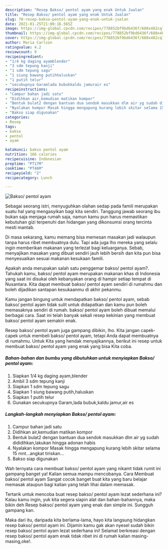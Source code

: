 ```yaml
---
description: "Resep Bakso/ pentol ayam yang enak Untuk Jualan"
title: "Resep Bakso/ pentol ayam yang enak Untuk Jualan"
slug: 70-resep-bakso-pentol-ayam-yang-enak-untuk-jualan
date: 2021-01-25T21:00:16.565Z
image: https://img-global.cpcdn.com/recipes/778852bf9bd6436f/680x482cq70/bakso-pentol-ayam-foto-resep-utama.jpg
thumbnail: https://img-global.cpcdn.com/recipes/778852bf9bd6436f/680x482cq70/bakso-pentol-ayam-foto-resep-utama.jpg
cover: https://img-global.cpcdn.com/recipes/778852bf9bd6436f/680x482cq70/bakso-pentol-ayam-foto-resep-utama.jpg
author: Maria Carlson
ratingvalue: 4.2
reviewcount: 9
recipeingredient:
- "1/4 kg daging ayamblender"
- "3 sdm tepung kanji"
- "1 sdm tepung sagu"
- "1 siung bawang putihhaluskan"
- "1 putih telur"
- "secukupnya Garamlada bubukkaldu jamurair es"
recipeinstructions:
- "Campur bahan jadi satu"
- "Didihkan air,kemudian matikan kompor"
- "Bentuk bulat2 dengan bantuan dua sendok masukkan dlm air yg sudah dididihkan,lakukan hingga adonan habis"
- "Nyalakan kompor Masak hingga mengapung kurang lebih skitar selama 15 mnt...angkat tiriskan..."
- "Bakso siap digunakan"
categories:
- Resep
tags:
- bakso
- pentol
- ayam

katakunci: bakso pentol ayam 
nutrition: 166 calories
recipecuisine: Indonesian
preptime: "PT17M"
cooktime: "PT46M"
recipeyield: "2"
recipecategory: Lunch

---
```



![Bakso/ pentol ayam](https://img-global.cpcdn.com/recipes/778852bf9bd6436f/680x482cq70/bakso-pentol-ayam-foto-resep-utama.jpg)

Sebagai seorang istri, menyuguhkan olahan sedap pada famili merupakan suatu hal yang mengasyikan bagi kita sendiri. Tanggung jawab seorang ibu bukan saja menjaga rumah saja, namun kamu pun harus memastikan kebutuhan gizi terpenuhi dan hidangan yang dikonsumsi orang tercinta mesti mantab.

Di masa  sekarang, kamu memang bisa memesan masakan jadi walaupun tanpa harus ribet membuatnya dulu. Tapi ada juga lho mereka yang selalu ingin memberikan makanan yang terlezat bagi keluarganya. Sebab, menyajikan masakan yang dibuat sendiri jauh lebih bersih dan kita pun bisa menyesuaikan sesuai makanan kesukaan famili. 



Apakah anda merupakan salah satu penggemar bakso/ pentol ayam?. Tahukah kamu, bakso/ pentol ayam merupakan makanan khas di Indonesia yang saat ini disukai oleh kebanyakan orang di hampir setiap tempat di Nusantara. Kita dapat membuat bakso/ pentol ayam sendiri di rumahmu dan boleh dijadikan santapan kesukaanmu di akhir pekanmu.

Kamu jangan bingung untuk mendapatkan bakso/ pentol ayam, sebab bakso/ pentol ayam tidak sulit untuk didapatkan dan kamu pun boleh memasaknya sendiri di rumah. bakso/ pentol ayam boleh dibuat memalui berbagai cara. Saat ini telah banyak sekali resep kekinian yang membuat bakso/ pentol ayam semakin enak.

Resep bakso/ pentol ayam juga gampang dibikin, lho. Kita jangan capek-capek untuk membeli bakso/ pentol ayam, tetapi Anda dapat membuatnya di rumahmu. Untuk Kita yang hendak menyajikannya, berikut ini resep untuk membuat bakso/ pentol ayam yang enak yang bisa Kita coba.

<!--inarticleads1-->

##### Bahan-bahan dan bumbu yang dibutuhkan untuk menyiapkan Bakso/ pentol ayam:

1. Siapkan 1/4 kg daging ayam,blender
1. Ambil 3 sdm tepung kanji
1. Siapkan 1 sdm tepung sagu
1. Siapkan 1 siung bawang putih,haluskan
1. Siapkan 1 putih telur
1. Gunakan secukupnya Garam,lada bubuk,kaldu jamur,air es




<!--inarticleads2-->

##### Langkah-langkah menyiapkan Bakso/ pentol ayam:

1. Campur bahan jadi satu
1. Didihkan air,kemudian matikan kompor
1. Bentuk bulat2 dengan bantuan dua sendok masukkan dlm air yg sudah dididihkan,lakukan hingga adonan habis
1. Nyalakan kompor Masak hingga mengapung kurang lebih skitar selama 15 mnt...angkat tiriskan...
1. Bakso siap digunakan




Wah ternyata cara membuat bakso/ pentol ayam yang nikamt tidak rumit ini gampang banget ya! Kalian semua mampu mencobanya. Cara Membuat bakso/ pentol ayam Sangat cocok banget buat kita yang baru belajar memasak ataupun bagi kalian yang telah lihai dalam memasak.

Tertarik untuk mencoba buat resep bakso/ pentol ayam lezat sederhana ini? Kalau kamu ingin, yuk kita segera siapin alat dan bahan-bahannya, maka bikin deh Resep bakso/ pentol ayam yang enak dan simple ini. Sungguh gampang kan. 

Maka dari itu, daripada kita berlama-lama, hayo kita langsung hidangkan resep bakso/ pentol ayam ini. Dijamin kamu gak akan nyesel sudah bikin resep bakso/ pentol ayam lezat sederhana ini! Selamat berkreasi dengan resep bakso/ pentol ayam enak tidak ribet ini di rumah kalian masing-masing,oke!.

